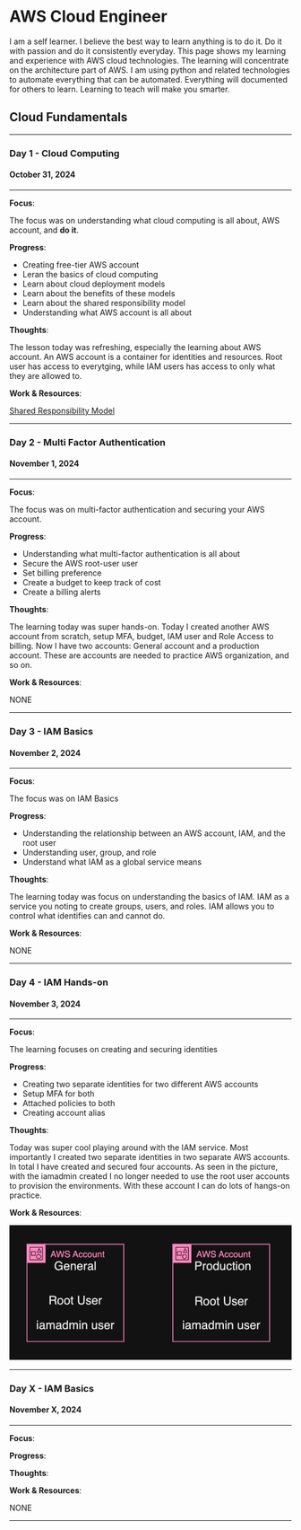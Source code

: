 # AWS Cloud Engineer

I am a self learner. I believe the best way to learn anything is to do it. Do it with passion and do it consistently everyday. This page shows my learning and experience with AWS cloud technologies. The learning will concentrate on the architecture part of AWS. I am using python and related technologies to automate everything that can be automated. Everything will documented for others to learn. Learning to teach will make you smarter.

## Cloud Fundamentals

---

### Day 1 - Cloud Computing

#### October 31, 2024

---

**Focus**: 

The focus was on understanding what cloud computing is all about, AWS account, and **do it**.

**Progress**:

- Creating free-tier AWS account
- Leran the basics of cloud computing
- Learn about cloud deployment models
- Learn about the benefits of these models
- Learn about the shared responsibility model
- Understanding what AWS account is all about

**Thoughts**:

The lesson today was refreshing, especially the learning about AWS account. An AWS account is a container for identities and resources. Root user has access to everytging, while IAM users has access to only what they are allowed to. 

**Work & Resources**:

[Shared Responsibility Model](https://aws.amazon.com/compliance/shared-responsibility-model/)

---

### Day 2 - Multi Factor Authentication

#### November 1, 2024

---

**Focus**: 

The focus was on multi-factor authentication and securing your AWS account.

**Progress**:

- Understanding what multi-factor authentication is all about
- Secure the AWS root-user user
- Set billing preference
- Create a budget to keep track of cost
- Create a billing alerts 

**Thoughts**:

The learning today was super hands-on. Today I created another AWS account from scratch, setup MFA, budget, IAM user and Role Access to billing. Now I have two accounts: General account and a production account. These are accounts are needed to practice AWS organization, and so on. 

**Work & Resources**:

NONE

---

### Day 3 - IAM Basics

#### November 2, 2024

---

**Focus**: 

The focus was on IAM Basics

**Progress**:

- Understanding the relationship between an AWS account, IAM, and the root user
- Understanding user, group, and role
- Understand what IAM as a global service means 

**Thoughts**:

The learning today was focus on understanding the basics of IAM. IAM as a service you noting to  create groups, users, and roles. IAM allows you to control what identifies can and cannot do. 

**Work & Resources**:

NONE

---

### Day 4 - IAM Hands-on

#### November 3, 2024

---

**Focus**: 

The learning focuses on creating and securing identities 

**Progress**:
- Creating two separate identities for two different AWS accounts
- Setup MFA for both
- Attached policies to both
- Creating account alias

**Thoughts**:

Today was super cool playing around with the IAM service. Most importantly I created two separate identities in two separate AWS accounts. In total I have created and secured four accounts. As seen in the picture, with the iamadmin created I no longer needed to use the root user accounts to provision the environments. With these account I can do lots of hangs-on practice. 

**Work & Resources**:

![AWS Account](images/aws_accounts.png)

---

### Day X - IAM Basics

#### November X, 2024

---

**Focus**: 

**Progress**:

**Thoughts**:

**Work & Resources**:

NONE

---